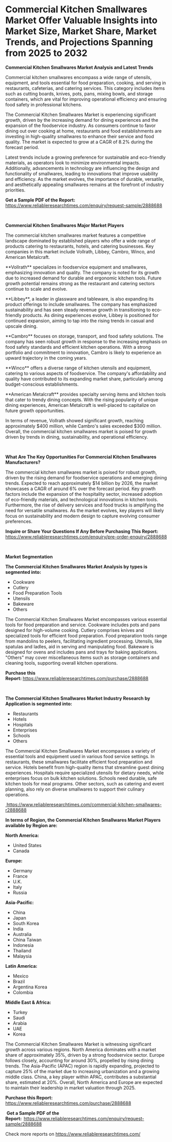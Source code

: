 <p><h1>Commercial Kitchen Smallwares Market Offer Valuable Insights into Market Size, Market Share, Market Trends, and Projections Spanning from 2025 to 2032</h1></p><p><strong>Commercial Kitchen Smallwares Market Analysis and Latest Trends</strong></p>
<p><p>Commercial kitchen smallwares encompass a wide range of utensils, equipment, and tools essential for food preparation, cooking, and serving in restaurants, cafeterias, and catering services. This category includes items such as cutting boards, knives, pots, pans, mixing bowls, and storage containers, which are vital for improving operational efficiency and ensuring food safety in professional kitchens.</p><p>The Commercial Kitchen Smallwares Market is experiencing significant growth, driven by the increasing demand for dining experiences and the expansion of the foodservice industry. As consumers continue to favor dining out over cooking at home, restaurants and food establishments are investing in high-quality smallwares to enhance their service and food quality. The market is expected to grow at a CAGR of 8.2% during the forecast period.</p><p>Latest trends include a growing preference for sustainable and eco-friendly materials, as operators look to minimize environmental impacts. Additionally, advancements in technology are influencing the design and functionality of smallwares, leading to innovations that improve usability and efficiency. As the market evolves, the importance of durable, versatile, and aesthetically appealing smallwares remains at the forefront of industry priorities.</p></p>
<p><strong>Get a Sample PDF of the Report:&nbsp;</strong> <a href="https://www.reliableresearchtimes.com/enquiry/request-sample/2888688?utm_campaign=2009&utm_medium=2&utm_source=Github&utm_content=ia&utm_term=14032025&utm_id=commercial-kitchen-smallwares">https://www.reliableresearchtimes.com/enquiry/request-sample/2888688</a></p>
<p>&nbsp;</p>
<p><strong>Commercial Kitchen Smallwares Major Market Players</strong></p>
<p><p>The commercial kitchen smallwares market features a competitive landscape dominated by established players who offer a wide range of products catering to restaurants, hotels, and catering businesses. Key companies in this market include Vollrath, Libbey, Cambro, Winco, and American Metalcraft.</p><p>**Vollrath** specializes in foodservice equipment and smallwares, emphasizing innovation and quality. The company is noted for its growth due to increased demand for durable and ergonomic kitchen tools. Future growth potential remains strong as the restaurant and catering sectors continue to scale and evolve.</p><p>**Libbey**, a leader in glassware and tableware, is also expanding its product offerings to include smallwares. The company has emphasized sustainability and has seen steady revenue growth in transitioning to eco-friendly products. As dining experiences evolve, Libbey is positioned for continued expansion, aiming to tap into the rising trends in casual and upscale dining.</p><p>**Cambro** focuses on storage, transport, and food safety solutions. The company has seen robust growth in response to the increasing emphasis on food safety standards and efficient kitchen operations. With a strong portfolio and commitment to innovation, Cambro is likely to experience an upward trajectory in the coming years.</p><p>**Winco** offers a diverse range of kitchen utensils and equipment, catering to various aspects of foodservice. The company's affordability and quality have contributed to its expanding market share, particularly among budget-conscious establishments.</p><p>**American Metalcraft** provides specialty serving items and kitchen tools that cater to trendy dining concepts. With the rising popularity of unique dining experiences, American Metalcraft is well-placed to capitalize on future growth opportunities.</p><p>In terms of revenue, Vollrath showed significant growth, reaching approximately $400 million, while Cambro's sales exceeded $300 million. Overall, the commercial kitchen smallwares market is poised for growth driven by trends in dining, sustainability, and operational efficiency.</p></p>
<p>&nbsp;</p>
<p><strong>What Are The Key Opportunities For Commercial Kitchen Smallwares Manufacturers?</strong></p>
<p><p>The commercial kitchen smallwares market is poised for robust growth, driven by the rising demand for foodservice operations and emerging dining trends. Expected to reach approximately $14 billion by 2026, the market showcases a CAGR of around 6% over the forecast period. Key growth factors include the expansion of the hospitality sector, increased adoption of eco-friendly materials, and technological innovations in kitchen tools. Furthermore, the rise of delivery services and food trucks is amplifying the need for versatile smallwares. As the market evolves, key players will likely focus on sustainability and modern design to capture evolving consumer preferences.</p></p>
<p><strong>Inquire or Share Your Questions If Any Before Purchasing This Report:</strong> <a href="https://www.reliableresearchtimes.com/enquiry/pre-order-enquiry/2888688?utm_campaign=2009&utm_medium=2&utm_source=Github&utm_content=ia&utm_term=14032025&utm_id=commercial-kitchen-smallwares">https://www.reliableresearchtimes.com/enquiry/pre-order-enquiry/2888688</a></p>
<p>&nbsp;</p>
<p><strong>Market Segmentation</strong></p>
<p><strong>The Commercial Kitchen Smallwares Market Analysis by types is segmented into:</strong></p>
<p><ul><li>Cookware</li><li>Cutlery</li><li>Food Preparation Tools</li><li>Utensils</li><li>Bakeware</li><li>Others</li></ul></p>
<p><p>The Commercial Kitchen Smallwares Market encompasses various essential tools for food preparation and service. Cookware includes pots and pans designed for high-volume cooking. Cutlery comprises knives and specialized tools for efficient food preparation. Food preparation tools range from mandolins to peelers, facilitating ingredient processing. Utensils, like spatulas and ladles, aid in serving and manipulating food. Bakeware is designed for ovens and includes pans and trays for baking applications. "Others" may cover miscellaneous items such as storage containers and cleaning tools, supporting overall kitchen operations.</p></p>
<p><strong>Purchase this Report:&nbsp;</strong><a href="https://www.reliableresearchtimes.com/purchase/2888688?utm_campaign=2009&utm_medium=2&utm_source=Github&utm_content=ia&utm_term=14032025&utm_id=commercial-kitchen-smallwares">https://www.reliableresearchtimes.com/purchase/2888688</a></p>
<p>&nbsp;</p>
<p><strong>The Commercial Kitchen Smallwares Market Industry Research by Application is segmented into:</strong></p>
<p><ul><li>Restaurants</li><li>Hotels</li><li>Hospitals</li><li>Enterprises</li><li>Schools</li><li>Others</li></ul></p>
<p><p>The Commercial Kitchen Smallwares Market encompasses a variety of essential tools and equipment used in various food service settings. In restaurants, these smallwares facilitate efficient food preparation and service. Hotels benefit from high-quality items that streamline guest dining experiences. Hospitals require specialized utensils for dietary needs, while enterprises focus on bulk kitchen solutions. Schools need durable, safe kitchen tools for meal programs. Other sectors, such as catering and event planning, also rely on diverse smallwares to support their culinary operations.</p></p>
<p><a href="https://www.reliableresearchtimes.com/commercial-kitchen-smallwares-r2888688?utm_campaign=2009&utm_medium=2&utm_source=Github&utm_content=ia&utm_term=14032025&utm_id=commercial-kitchen-smallwares">&nbsp;https://www.reliableresearchtimes.com/commercial-kitchen-smallwares-r2888688</a></p>
<p><strong>In terms of Region, the Commercial Kitchen Smallwares Market Players available by Region are:</strong></p>
<p>
    <p> <strong> North America: </strong>
        <ul>
            <li>United States</li>
            <li>Canada</li>
        </ul>
        </p> 
    <p> <strong> Europe: </strong>
        <ul>
            <li>Germany</li>
            <li>France</li>
            <li>U.K.</li>
            <li>Italy</li>
            <li>Russia</li>
        </ul>
        </p> 
    <p> <strong> Asia-Pacific: </strong>
        <ul>
            <li>China</li>
            <li>Japan</li>
            <li>South Korea</li>
            <li>India</li>
            <li>Australia</li>
            <li>China Taiwan</li>
            <li>Indonesia</li>
            <li>Thailand</li>
            <li>Malaysia</li>
        </ul>
        </p> 
    <p> <strong> Latin America: </strong>
        <ul>
            <li>Mexico</li>
            <li>Brazil</li>
            <li>Argentina Korea</li>
            <li>Colombia</li>
        </ul>
        </p> 
    <p> <strong> Middle East & Africa: </strong>
        <ul>
            <li>Turkey</li>
            <li>Saudi</li>
            <li>Arabia</li>
            <li>UAE</li>
            <li>Korea</li>
        </ul>
    </p>
    </p>
<p><p>The Commercial Kitchen Smallwares Market is witnessing significant growth across various regions. North America dominates with a market share of approximately 35%, driven by a strong foodservice sector. Europe follows closely, accounting for around 30%, propelled by rising dining trends. The Asia-Pacific (APAC) region is rapidly expanding, projected to capture 25% of the market due to increasing urbanization and a growing middle class. China, a key player within APAC, contributes a substantial share, estimated at 20%. Overall, North America and Europe are expected to maintain their leadership in market valuation through 2025.</p></p>
<p><strong>Purchase this Report: </strong><a href="https://www.reliableresearchtimes.com/purchase/2888688?utm_campaign=2009&utm_medium=2&utm_source=Github&utm_content=ia&utm_term=14032025&utm_id=commercial-kitchen-smallwares">https://www.reliableresearchtimes.com/purchase/2888688</a></p>
<p>&nbsp;<strong>Get a Sample PDF of the Report:&nbsp;&nbsp;</strong><a href="https://www.reliableresearchtimes.com/enquiry/request-sample/2888688?utm_campaign=2009&utm_medium=2&utm_source=Github&utm_content=ia&utm_term=14032025&utm_id=commercial-kitchen-smallwares">https://www.reliableresearchtimes.com/enquiry/request-sample/2888688</a></p>
<p><strong></strong></p>
<p>Check more reports on <a href="https://www.reliableresearchtimes.com/?utm_campaign=2009&utm_medium=2&utm_source=Github&utm_content=ia&utm_term=14032025&utm_id=commercial-kitchen-smallwares">https://www.reliableresearchtimes.com/</a></p>